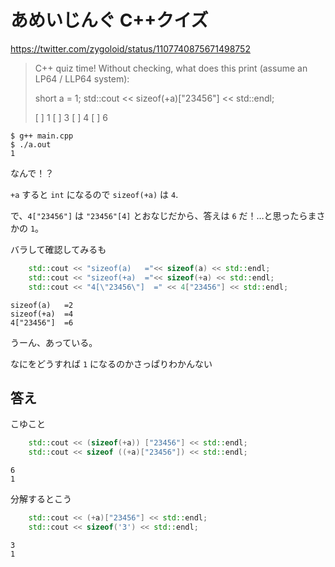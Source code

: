 # あめいじんぐ C++クイズ

https://twitter.com/zygoloid/status/1107740875671498752

> C++ quiz time! Without checking, what does this print (assume an LP64 / LLP64 system):
> 
> short a = 1;
> std::cout << sizeof(+a)["23456"] << std::endl;
>
> [ ] 1
> [ ] 3
> [ ] 4
> [ ] 6
>

```console
$ g++ main.cpp
$ ./a.out
1
```

なんで！？

`+a` すると `int` になるので `sizeof(+a)` は `4`.

で、`4["23456"]` は `"23456"[4]` とおなじだから、答えは `6` だ！…と思ったらまさかの `1`。


バラして確認してみるも

```c++
    std::cout << "sizeof(a)   ="<< sizeof(a) << std::endl;
    std::cout << "sizeof(+a)  ="<< sizeof(+a) << std::endl;
    std::cout << "4[\"23456\"]  =" << 4["23456"] << std::endl;
```

```console
sizeof(a)   =2
sizeof(+a)  =4
4["23456"]  =6
```

うーん、あっている。

なにをどうすれば `1` になるのかさっぱりわかんない

## 答え

こゆこと

```c++
    std::cout << (sizeof(+a)) ["23456"] << std::endl;
    std::cout << sizeof ((+a)["23456"]) << std::endl;
```

```console
6
1
```

分解するとこう

```c++
    std::cout << (+a)["23456"] << std::endl;
    std::cout << sizeof('3') << std::endl;
```

```console
3
1
```

